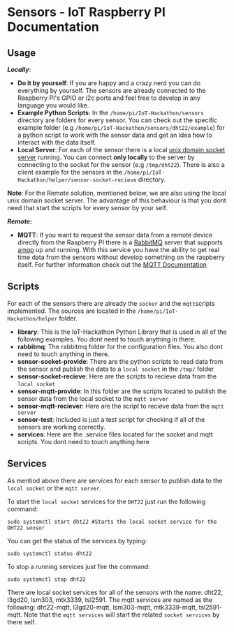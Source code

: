 # Sensors - IoT Raspberry PI Documentation

## Usage

***Locally***:
* **Do it by yourself**: If you are happy and a crazy nerd you can do everything by yourself. The sensors are already connected to the Raspberry PI's GPIO or i2c ports and feel free to develop in any language you would like.
* **Example Python Scripts**: In the ```/home/pi/IoT-Hackathon/sensors``` directory are folders for every sensor. You can check out the specific example folder (e.g ```/home/pi/IoT-Hackathon/sensors/dht22/example```) for a python script to work with the sensor data and get an idea how to interact with the data itself.
* **Local Server**: For each of the sensor there is a local [unix domain socket server](https://en.wikipedia.org/wiki/Unix_domain_socket) running. You can connect **only locally** to the server by connecting to the socket for the sensor (e.g ```/tmp/dht22```). There is also a client example for the sensors in the ```/home/pi/IoT-Hackathon/helper/sensor-socket-recieve``` directory.

**Note**: For the Remote solution, mentioned below, we are also using the local unix domain socket server. The advantage of this behaviour is that you dont need that start the scripts for every sensor by your self.

***Remote:***
* **MQTT**: If you want to request the sensor data from a remote device directly from the Raspberry PI there is a [RabbitMQ](http://www.rabbitmq.com) server that supports [amqp](https://en.wikipedia.org/wiki/Advanced_Message_Queuing_Protocol) up and running. With this service you have the ability to get real time data from the sensors without develop something on the raspberry itself. For further Information check out the [MQTT Documentation](MQTT.md)

## Scripts

For each of the sensors there are already the ```socker``` and the ```mqtt```scripts implemented. The sources are located in the ```/home/pi/IoT-Hackathon/helper``` folder.


* **library**: This is the IoT-Hackathon Python Library that is used in all of the following examples. You dont need to touch anything in there.
* **rabbitmq**: The rabbitmq folder for the configuration files. You also dont need to touch anything in there.
* **sensor-socket-provide**: There are the python scripts to read data from the sensor and publish the data to a ```local socket``` in the ```/tmp/``` folder
* **sensor-socket-recieve**: Here are the scripts to recieve data from the ```local socket```
* **sensor-mqtt-provide**: In this folder are the scripts located to publish the sensor data from the local socket to the ```mqtt server```
* **sensor-mqtt-reciever**: Here are the script to recieve data from the ```mqtt server```
* **sensor-test**: Included is just a test script for checking if all of the sensors are working correctly.
* **services**: Here are the .service files located for the socket and mqtt scripts. You dont need to touch anything here

## Services
As mentiod above there are services for each sensor to publish data to the ```local socket``` or the ```mqtt server```.

To start the ```local socket``` services for the ```DHT22``` just run the following command:
```
sudo systemctl start dht22 #Starts the local socket service for the DHT22 sensor
```
You can get the status of the services by typing:
```
sudo systemctl status dht22
```
To stop a running services just fire the command:
```
sudo systemctl stop dht22
```
There are local socket services for all of the sensors with the name: dht22, l3gd20, lsm303, mtk3339, tsl2591.
The mqtt services are named as the following: dht22-mqtt, l3gd20-mqtt, lsm303-mqtt, mtk3339-mqtt, tsl2591-mqtt. Note that the ```mqtt services``` will start the related ```socket services``` by there self.
